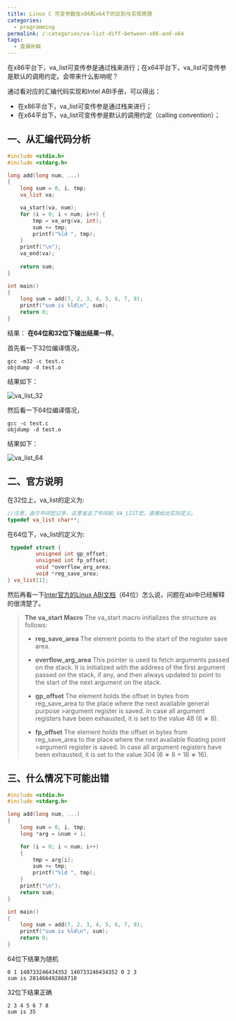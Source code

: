 ```yaml
---
title: Linux C 可变参数在x86和x64下的区别与实现原理
categories:
  - programming
permalink: /:categories/va-list-diff-between-x86-and-x64
tags: 
  - 查漏补缺
---
```


在x86平台下，va_list可变传参是通过栈来进行；在x64平台下，va_list可变传参是默认的调用约定。会带来什么影响呢？

<!--more-->

通过看对应的汇编代码实现和Intel ABI手册，可以得出：

- 在x86平台下，va_list可变传参是通过栈来进行；
- 在x64平台下，va_list可变传参是默认的调用约定（calling convention）；

## 一、从汇编代码分析

```c
#include <stdio.h>
#include <stdarg.h>

long add(long num, ...)
{
    long sum = 0, i, tmp;
    va_list va;

    va_start(va, num);
    for (i = 0; i < num; i++) {
        tmp = va_arg(va, int);
        sum += tmp;
        printf("%ld ", tmp);
    }
    printf("\n");
    va_end(va);
    
    return sum;
}

int main()
{
    long sum = add(7, 2, 3, 4, 5, 6, 7, 8);
    printf("sum is %ld\n", sum);
    return 0;
}
```

结果： **在64位和32位下输出结果一样**。

首先看一下32位编译情况，

```shell
gcc -m32 -c test.c
objdump -d test.o
```

结果如下：

![va_list_32](https://ultraji.xyz/assets/images/c/va_list_32.png)

然后看一下64位编译情况，

```shell
gcc -c test.c
objdump -d test.o
```

结果如下：

![va_list_64](https://ultraji.xyz/assets/images/c/va_list_64.png)

## 二、官方说明

在32位上，va_list的定义为:

```c
//注意，由于中间宏过多，这里省去了中间如_VA_LIST宏，直接给出实际定义。
typedef va_list char**;
```

在64位下，va_list的定义为:

``` c
 typedef struct {
         unsigned int gp_offset;
         unsigned int fp_offset;
         void *overflow_arg_area;
         void *reg_save_area;
} va_list[1];
```

然后再看一下[Inter官方的Linux ABI文档](https://software.intel.com/sites/default/files/article/402129/mpx-linux64-abi.pdf)（64位）怎么说，问题在abi中已经解释的很清楚了。

> **The va_start Macro**
>The va_start macro initializes the structure as follows:
>
> - **reg_save_area** The element points to the start of the register save area.
>
> - **overflow_arg_area** This pointer is used to fetch arguments passed on the stack. It is initialized with the address of the first argument passed on the stack, if any, and then always updated to point to the start of the next argument on the stack.
>
> - **gp_offset** The element holds the offset in bytes from reg_save_area to the place where the next available general purpose >argument register is saved. In case all argument registers have been exhausted, it is set to the value 48 (6 ∗ 8).
>
> - **fp_offset** The element holds the offset in bytes from reg_save_area to the place where the next available floating point >argument register is saved. In case all argument registers have been exhausted, it is set to the value 304 (6 ∗ 8 + 16 ∗ 16).

## 三、什么情况下可能出错

```c
#include <stdio.h>
#include <stdarg.h>

long add(long num, ...)
{
    long sum = 0, i, tmp;
    long *arg = &num + 1;

    for (i = 0; i < num; i++)
    {
        tmp = arg[i];
        sum += tmp;
        printf("%ld ", tmp);
    }
    printf("\n");
    return sum;
}

int main()
{
    long sum = add(7, 2, 3, 4, 5, 6, 7, 8);
    printf("sum is %ld\n", sum);
    return 0;
}
```

64位下结果为随机

```shell
0 1 140733246434352 140733246434352 0 2 3
sum is 281466492868710
```

32位下结果正确

```shell
2 3 4 5 6 7 8
sum is 35
```